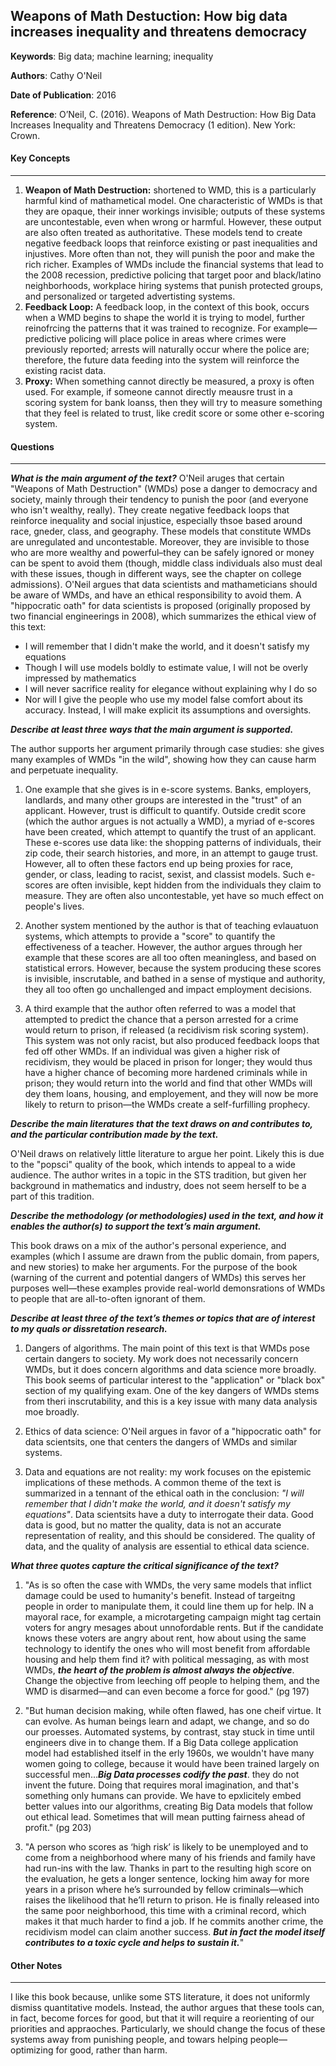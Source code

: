 ## Weapons of Math Destuction: How big data increases inequality and threatens democracy

**Keywords**:  Big data; machine learning; inequality

**Authors**: Cathy O'Neil

**Date of Publication**: 2016

**Reference**: O’Neil, C. (2016). Weapons of Math Destruction: How Big Data Increases Inequality and Threatens Democracy (1 edition). New York: Crown.



#### Key Concepts
----

1. **Weapon of Math Destruction:** shortened to WMD, this is a particularly harmful kind of mathametical model. One characteristic of WMDs is that they are opaque, their inner workings invisible; outputs of these systems are uncontestable, even when wrong or harmful. However, these output are also often treated as authoritative. These models tend to create negative feedback loops that reinforce existing or past inequalities and injustives. More often than not, they will punish the poor and make the rich richer. Examples of WMDs include the financial systems that lead to the 2008 recession, predictive policing that target poor and black/latino neighborhoods, workplace hiring systems that punish protected groups, and personalized or targeted advertisting systems. 
2. **Feedback Loop:** A feedback loop, in the context of this book, occurs when a WMD begins to shape the world it is trying to model, further reinofrcing the patterns that it was trained to recognize. For example—predictive policing will place police in areas where crimes were previously reported; arrests will naturally occur where the police are; therefore, the future data feeding into the system will reinforce the existing racist data. 
3. **Proxy:** When something cannot directly be measured, a proxy is often used. For example, if someone cannot directly meausre trust in a scoring system for bank loanss, then they will try to measure something that they feel is related to trust, like credit score or some other e-scoring system. 

#### Questions
----

***What is the main argument of the text?***
O'Neil aruges that certain "Weapons of Math Destruction" (WMDs) pose a danger to democracy and society, mainly through their tendency to punish the poor (and everyone who isn't wealthy, really). They create negative feedback loops that reinforce inequality and social injustice, especially thsoe based around race, gneder, class, and geography. These models that constitute WMDs are unregulated and uncontestable. Moreover, they are invisible to those who are more wealthy and powerful–they can be safely ignored or money can be spent to avoid them (though, middle class individuals also must deal with these issues, though in different ways, see the chapter on college admissions). O'Neil argues that data scientists and mathameticians should be aware of WMDs, and have an ethical responsibility to avoid them. A "hippocratic oath" for data scientists is proposed (originally proposed by two financial engineerings in 2008), which summarizes the ethical view of this text:

- I will remember that I didn't make the world, and it doesn't satisfy my equations
- Though I will use models boldly to estimate value, I will not be overly impressed by mathematics
- I will never sacrifice reality for elegance without explaining why I do so
- Nor will I give the people who use my model false comfort about its accuracy. Instead, I will make explicit its assumptions and oversights. 


***Describe at least three ways that the main argument is supported.***

The author supports her argument primarily through case studies: she gives many examples of WMDs "in the wild", showing how they can cause harm and perpetuate inequality. 

1. One example that she gives is in e-score systems. Banks, employers, landlards, and many other groups are interested in the "trust" of an applicant. However, trust is difficult to quantify. Outside credit score (which the author argues is not actually a WMD), a myriad of e-scores have been created, which attempt to quantify the trust of an applicant. These e-scores use data like: the shopping patterns of individuals, their zip code, their search histories, and more, in an attempt to gauge trust. However, all to often these factors end up being proxies for race, gender, or class, leading to racist, sexist, and classist models. Such e-scores are often invisible, kept hidden from the individuals they claim to measure. They are often also uncontestable, yet have so much effect on people's lives. 

2. Another system mentioned by the author is that of teaching evlauatuon systems, which attempts to provide a "score" to quantify the effectiveness of a teacher. However, the author argues through her example that these scores are all too often meaningless, and based on statistical errors. However, because the system producing these scores is invisible, inscrutable, and bathed in a sense of mystique and authority, they all too often go unchallenged and impact employment decisions. 

3. A third example that the author often referred to was a model that attempted to predict the chance that a person arrested for a crime would return to prison, if released (a recidivism risk scoring system). This system was not only racist, but also produced feedback loops that fed off other WMDs. If an individual was given a higher risk of recidivism, they would be placed in prison for longer; they would thus have a higher chance of becoming more hardened criminals while in prison; they would return into the world and find that other WMDs will dey them loans, housing, and employement, and they will now be more likely to return to prison—the WMDs create a self-furfilling prophecy.


***Describe the main literatures that the text draws on and contributes to, and the particular contribution made by the text.***

O'Neil draws on relatively little literature to argue her point. Likely this is due to the "popsci" quality of the book, which intends to appeal to a wide audience. The author writes in a topic in the STS tradition, but given her background in mathematics and industry, does not seem herself to be a part of this tradition. 

***Describe the methodology (or methodologies) used in the text, and how it enables the author(s) to support the text’s main argument.***

This book draws on a mix of the author's personal experience, and examples (which I assume are drawn from the public domain, from papers, and new stories) to make her arguments. For the purpose of the book (warning of the current and potential dangers of WMDs) this serves her purposes well—these examples provide real-world demonsrations of WMDs to people that are all-to-often ignorant of them. 

***Describe at least three of the text’s themes or topics that are of interest to my quals or dissretation research.***

1. Dangers of algorithms. The main point of this text is that WMDs pose certain dangers to society. My work does not necessarily concern WMDs, but it does concern algorithms and data science more broadly. This book seems of particular interest to the "application" or "black box" section of my qualifying exam. One of the key dangers of WMDs stems from theri inscrutability, and this is a key issue with many data analysis moe broadly. 

2. Ethics of data science: O'Neil argues in favor of a "hippocratic oath" for data scientsits, one that centers the dangers of WMDs and similar systems. 

3. Data and equations are not reality: my work focuses on the epistemic implications of these methods. A common theme of the text is summarized in a tennant of the ethical oath in the conclusion: *"I will remember that I didn't make the world, and it doesn't satisfy my equations"*. Data scientsits have a duty to interrogate their data. Good data is good, but no matter the quality, data is not an accurate representation of reality, and this should be considered. The quality of data, and the quality of analysis are essential to ethical data science. 

***What three quotes capture the critical significance of the text?***

1. "As is so often the case with WMDs, the very same models that inflict damage could be used to humanity's benefit. Instead of targeitng people in order to manipulate them, it could line them up for help. IN a mayoral race, for example, a microtargeting campaign might tag certain voters for angry mesages about unnofordable rents. But if the candidate knows these voters are angry about rent, how about using the same technology to identify the ones who will most benefit from affordable housing and help them find it? with political messaging, as with most WMDs, ***the heart of the problem is almost always the objective***. Change the objective from leeching off people to helping them, and the WMD is disarmed—and can even become a force for good." (pg 197)

2. "But human decision making, while often flawed, has one cheif virtue. It can evolve. As human beings learn and adapt, we change, and so do our proesses. Automated systems, by contrast, stay stuck in time until engineers dive in to change them. If a Big Data college application model had established itself in the erly 1960s, we wouldn't have many women going to college, because it would have been trained largely on successful men...***Big Data processes codify the past***. they do not invent the future. Doing that requires moral imagination, and that's something only humans can provide. We have to epxlicitely embed better values into our algorithms, creating Big Data models that follow out ethical lead. Sometimes that will mean putting fairness ahead of profit." (pg 203)

3. "A person who scores as ‘high risk’ is likely to be unemployed and to come from a neighborhood where many of his friends and family have had run-ins with the law. Thanks in part to the resulting high score on the evaluation, he gets a longer sentence, locking him away for more years in a prison where he’s surrounded by fellow criminals—which raises the likelihood that he’ll return to prison. He is finally released into the same poor neighborhood, this time with a criminal record, which makes it that much harder to find a job. If he commits another crime, the recidivism model can claim another success. ***But in fact the model itself contributes to a toxic cycle and helps to sustain it.***"


#### Other Notes
----
I like this book because, unlike some STS literature, it does not uniformly dismiss quantitative models. Instead, the author argues that these tools can, in fact, become forces for good, but that it will require a reorienting of our priorities and appraoches. Particularly, we should change the focus of these systems away from punishing people, and towars helping people—optimizing for good, rather than harm. 

